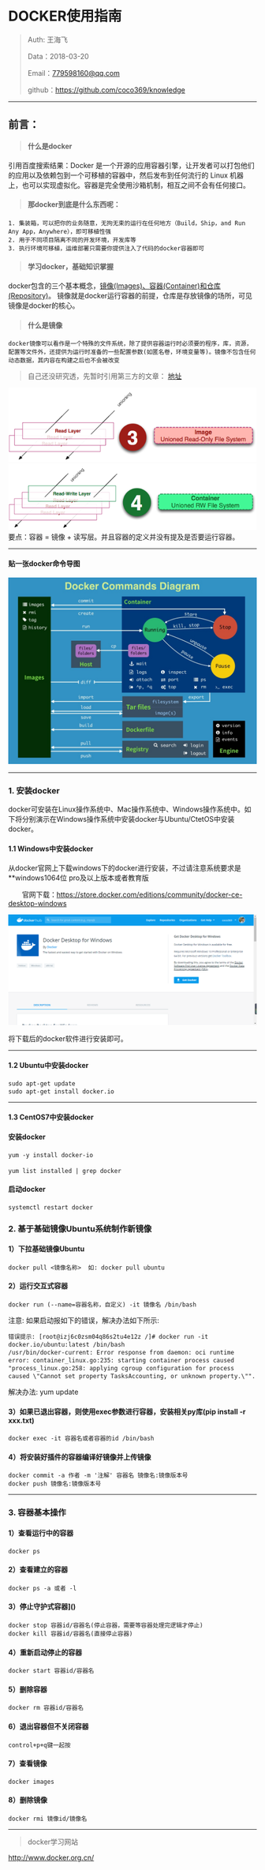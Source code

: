 
# DOCKER使用指南

>Auth: 王海飞
>
>Data：2018-03-20
>
>Email：779598160@qq.com
>
>github：https://github.com/coco369/knowledge
>
>

---

## 前言： 

> #### 什么是docker

引用百度搜索结果：Docker 是一个开源的应用容器引擎，让开发者可以打包他们的应用以及依赖包到一个可移植的容器中，然后发布到任何流行的 Linux 机器上，也可以实现虚拟化。容器是完全使用沙箱机制，相互之间不会有任何接口。

>#### 那docker到底是什么东西呢：

```
1. 集装箱，可以把你的业务随意，无拘无束的运行在任何地方（Build，Ship，and Run Any App，Anywhere），即可移植性强
2. 用于不同项目隔离不同的开发环境，开发库等
3. 执行环境可移植，运维部署只需要你提供注入了代码的docker容器即可
```


>####  学习docker，基础知识掌握

docker包含的三个基本概念，<u>镜像(Images)、容器(Container)和仓库(Repository)</u>。 
镜像就是docker运行容器的前提，仓库是存放镜像的场所，可见镜像是docker的核心。

>#### 什么是镜像

```
docker镜像可以看作是一个特殊的文件系统，除了提供容器运行时必须要的程序，库，资源，配置等文件外，还提供为运行时准备的一些配置参数(如匿名卷，环境变量等)。镜像不包含任何动态数据，其内容在构建之后也不会被改变
```

>自己还没研究透，先暂时引用第三方的文章： [地址](http://dockone.io/article/783)

![镜像](images/docker-images.png)
![容器](images/docker-container.png)
要点：容器 = 镜像 + 读写层。并且容器的定义并没有提及是否要运行容器。

***

#### 贴一张docker命令导图
![导图](images/docker-command.jpg)

***
### 1. 安装docker

​		docker可安装在Linux操作系统中、Mac操作系统中、Windows操作系统中。如下将分别演示在Windows操作系统中安装docker与Ubuntu/CtetOS中安装docker。

#### 1.1 Windows中安装docker

​		从docker官网上下载windows下的docker进行安装，不过请注意系统要求是**windows1064位 pro及以上版本或者教育版 

 　　官网下载：https://store.docker.com/editions/community/docker-ce-desktop-windows

![图](images/widows_docker_download.png)

将下载后的docker软件进行安装即可。

****

#### 1.2 Ubuntu中安装docker

```
sudo apt-get update 
sudo apt-get install docker.io
```
***
#### 1.3 CentOS7中安装docker

#### 安装docker

```
yum -y install docker-io

yum list installed | grep docker
```
#### 启动docker

```
systemctl restart docker
```
### 2. 基于基础镜像Ubuntu系统制作新镜像

#### 1）下拉基础镜像Ubuntu

```
docker pull <镜像名称>  如: docker pull ubuntu
```

#### 2）运行交互式容器

```
docker run (--name=容器名称，自定义) -it 镜像名 /bin/bash
```

注意: 如果启动报如下的错误，解决办法如下所示:
```
错误提示: [root@izj6c0zsm04q86s2tu4e12z /]# docker run -it docker.io/ubuntu:latest /bin/bash
/usr/bin/docker-current: Error response from daemon: oci runtime error: container_linux.go:235: starting container process caused "process_linux.go:258: applying cgroup configuration for process caused \"Cannot set property TasksAccounting, or unknown property.\"".
```

解决办法: yum update

#### 3）如果已退出容器，则使用exec参数进行容器，安装相关py库(pip install -r xxx.txt)

```
docker exec -it 容器名或者容器的id /bin/bash
```

#### 4）将安装好插件的容器编译好镜像并上传镜像

```
docker commit -a 作者 -m '注解' 容器名 镜像名:镜像版本号
docker push 镜像名:镜像版本号
```

***
### 3. 容器基本操作

#### 1）查看运行中的容器

```
docker ps
```

#### 2）查看建立的容器

```
docker ps -a 或者 -l
```

#### 3）停止守护式容器]()

```
docker stop 容器id/容器名(停止容器，需要等容器处理完逻辑才停止)
docker kill 容器id/容器名(直接停止容器)
```

#### 4）重新启动停止的容器

```
docker start 容器id/容器名
```

#### 5）删除容器

```
docker rm 容器id/容器名
```

#### 6）退出容器但不关闭容器

```
control+p+q键一起按
```

#### 7）查看镜像

```
docker images
```

#### 8）删除镜像

```
docker rmi 镜像id/镜像名
```

***
>docker学习网站

http://www.docker.org.cn/







